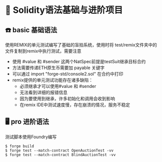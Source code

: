 # 🔋 Solidity语法基础与进阶项目

## ☎️ basic 基础语法

使用REMIX的单元测试编写了基础的盲拍系统，使用时将 test/remix文件夹中的文件复制到remix中执行测试，需要注意

- 使用 #value 和 #sender 这两个NatSpec前提是testSuit继承目标合约
- 方法需要传递ETH原生币需要加 payable 关键字
- 可以通过 import "forge-std/console2.sol" 在合约中打印
- remix提供的单元测试功能存在诸多缺陷：
  - 必须继承才可以使用#value 和 #sender
  - 无法看到详细的报错信息
  - 因为要使用到继承，许多初始化和调用会收到影响
  - 在remix IDE中测试速度慢，存在崩溃的情况，服务不稳定

## 🖥 pro 进阶语法

测试脚本使用Foundry编写

```shell
$ forge build
$ forge test --match-contract OpenAuctionTest -vv
$ forge test --match-contract BlindAuctionTest -vv
```
